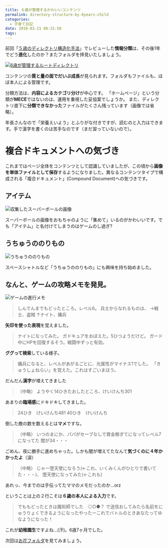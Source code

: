 ```yaml
---
title: ６歳が管理するかわいいコンテンツ
permalink: directory-structure-by-6years-child
categories:
  - 子育て日記
date: 2010-03-21 08:31:58
tags:
---
```


前回「[５歳のディレクトリ構造化手法](../directory-structure-by-5years-child/)」でレビューした**情報分類**は、その後1年でどう**進化**したのか？またフォルダを拝見いたしましょう。

[![6歳が管理するルートディレクトリ](/images/ia-kid/193-folder-2006.png)](/images/ia-kid/193-folder-2006.png)

コンテンツの**質と量の面でだいぶ成長**が見られます。フォルダもファイルも、ほぼ本人による管理です。

分類方法は、**内容によるカテゴリ分け**が中心です。
「ホームページ」という分類が**MECE**ではないのは、運用を重視した妥協案でしょうか。
また、ディレクトリ直下に**分類できなかった**ファイルがたくさん残っています（画像では省略）。

年長さんなので「栄養えいよう」とふりがな付きですが、読むのと入力はできます。手で漢字を書くのは苦手なのです（まだ習っていないので）。

# 複合ドキュメントへの気づき

これまではページ全体をコンテンツとして認識していましたが、この頃から**画像を単体ファイルとして保存**するようになりました。異なるコンテンツタイプで構成される「複合ドキュメント」(Compound Document)への気づきです。

## アイテム

![収集したスーパーボールの画像](/images/ia-kid/193-folder-2006-ball.png)

スーパーボールの画像をおもちゃのように「集めて」いるのがかわいいです。でも「アイテム」と名付けてしまうのはゲームのし過ぎ?

## うちゅうののりもの

![うちゅうののりもの](/images/ia-kid/193-folder-2006-space.png)

スペースシャトルなど「うちゅうののりもの」にも興味を持ち始めました。

## なんと、ゲームの攻略メモを発見。

![ゲームの進行メモ](/images/ia-kid/193-folder-2006-game.png)

> しんでんまでもどったところ。レベル6。
> 兵士からなれるものは、
> →戦士、盗賊
> ↑ナイト、傭兵

**矢印を使った表現**を覚えました。

> ナイトになってみた。
> ガドキュアをおぼえた。5ひつようだけど。
> ガード中にHPを回復するそう。戦闘中ずっと有効。

**ググって検索**している様子。

> 傭兵になると、レベルがあがるごとに、光属性がマイナス1でした。
> 「きゅうしょねらい」を覚えた。これはすごいまほう。

だんだん**漢字**が増えてきました

> （中略）
> ようやく14ひきたおしたところ、けいけんち301

あまりの**臨場感**にドキドキしてきました。

> 24ひき　けいけんち481
> 40ひき　けいけんち

倒した敵の数を数えるとは**マメ**ですな。

> （中略）
> いつのまにか、パパがセーブなしで賞金稼ぎてになってレベル7になってた
> 闇が34・・・

ごめん、夜に勝手に進めちゃった。しかも闇が増えてたなんて**気づくのに４年かかったよ**（涙）

> （中略）
> じゃー堕天使になろう(←これ、いくみくんがひとりで書いてた・・・)、
> 堕天使になってみた(←これも)

あれっ、今までのは手伝ってたママのメモだったのか...orz

ということは上の２行こそは**６歳の本人による入力**です。

> でももどったときは魔術師でした　◎○●？
> で送信おしてみたら名前をにゅうりょくできるようになったやったーこれでバトルのときあなたってゆなようになった！

これが**幼稚園生**ですよね...(汗)。6歳7ヶ月でした。

次回は[お花フォルダ](../hana-yasai-classified-by-6years-child/)を見てみましょう。